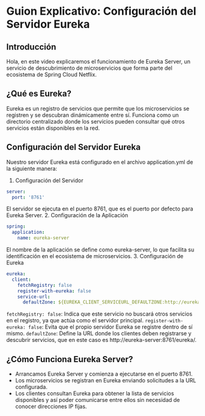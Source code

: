 # Guion Explicativo: Configuración del Servidor Eureka
## Introducción
Hola, en este video explicaremos el funcionamiento de Eureka Server, un servicio de descubrimiento de microservicios que forma parte del ecosistema de Spring Cloud Netflix.

## ¿Qué es Eureka?
Eureka es un registro de servicios que permite que los microservicios se registren y se descubran dinámicamente entre sí. Funciona como un directorio centralizado donde los servicios pueden consultar qué otros servicios están disponibles en la red.

## Configuración del Servidor Eureka
Nuestro servidor Eureka está configurado en el archivo application.yml de la siguiente manera:

1. Configuración del Servidor
``` yaml
server:
  port: '8761'
```
El servidor se ejecuta en el puerto 8761, que es el puerto por defecto para Eureka Server.
2. Configuración de la Aplicación
``` yaml
spring:
  application:
    name: eureka-server
```

El nombre de la aplicación se define como eureka-server, lo que facilita su identificación en el ecosistema de microservicios.
3. Configuración de Eureka
```yaml
eureka:
  client:
    fetchRegistry: false
    register-with-eureka: false
    service-url:
      defaultZone: ${EUREKA_CLIENT_SERVICEURL_DEFAULTZONE:http://eureka-server:8761/eureka/}
```
`fetchRegistry: false`: Indica que este servicio no buscará otros servicios en el registro, ya que actúa como el servidor principal.
`register-with-eureka: false`: Evita que el propio servidor Eureka se registre dentro de sí mismo.
`defaultZone`: Define la URL donde los clientes deben registrarse y descubrir servicios, que en este caso es http://eureka-server:8761/eureka/.

## ¿Cómo Funciona Eureka Server?
- Arrancamos Eureka Server y comienza a ejecutarse en el puerto 8761.
- Los microservicios se registran en Eureka enviando solicitudes a la URL configurada.
- Los clientes consultan Eureka para obtener la lista de servicios disponibles y así poder comunicarse entre ellos sin necesidad de conocer direcciones IP fijas.